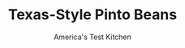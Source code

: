 ---
layout: ../../layouts/MarkdownPostLayout.astro
title: Texas-Style Pinto Beans
author: America's Test Kitchen
pubDate: 2023-03-15
description: "This unfussy barbecue side dish proves that sometimes the simplest way is the best."
image_url: https://res.cloudinary.com/hksqkdlah/image/upload/ar_1:1,c_fill,dpr_2.0,f_auto,fl_lossy.progressive.strip_profile,g_faces:auto,q_auto:low,w_344/35223_sfs-texas-style-pinto-beans-12
tags: ["Side Dishes","American","Beans"]
calories: 2020
protein: 18
carbohydrates: 35
fats: 
fiber: 8
ingredients: [", Salt","1 pound (2 1/2 cups) dried, pinto beans, picked over and rinsed","1 (10-ounce), smoked ham hock"]
serves: 8
time: "2¼ hours, plus 8 hours soaking"
instructions: ["Dissolve 1 1/2 tablespoons salt in 2 quarts cold water in large container. Add beans and soak at room temperature for at least 8 hours or up to 24 hours. Drain and rinse well. (Soaked beans can be stored in zipper-lock bag and frozen for up to 1 month.)","Combine 12 cups water, ham hock, beans, and 1 teaspoon salt in Dutch oven. Bring to boil over high heat. Reduce heat to medium-low and simmer, uncovered, stirring occasionally, until beans are tender, about 1 1/2 hours, skimming any foam from surface with spoon. Remove from heat and let stand for 15 minutes. Reserve ham hock for another use. Season with salt to taste. Serve."]
nutrition: ["896 mg Potassium","309 mg Phosphorus","65 mg Calcium","3 mg Iron","106 mg Magnesium","264 mg Sodium","1 mg Zinc","3 g Fat","2 mg Niacin (B3)","1 g Monounsaturated","3 mg Vitamin C","19 mg Cholesterol","1 g Saturated","8 g Fiber","297 µg Folate (food)","1 g Sugars","3 µg Vitamin K","26 g Water","35 g Carbs","297 µg Folate equivalent (total)","18 g Protein","252 kcal Energy","2020 calories"]
notes: "If you can’t find a ham hock, substitute 4 ounces of salt pork, omit the salt in step 2, and season to taste once finished. Monitor the water level as the beans cook: Don’t let it fall below the level of the beans before they’re done. If it does, add more water. Good garnishes include finely chopped onion, dill pickles, jalapenos, and/or tomatoes. Use the meat from the ham hock within a few days to flavor another dish. Plan ahead: The beans need to be brined for at least 8 hours before cooking."
---